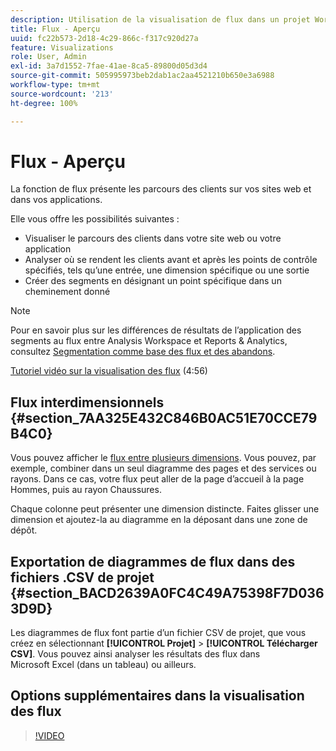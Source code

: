 ```yaml
---
description: Utilisation de la visualisation de flux dans un projet Workspace.
title: Flux - Aperçu
uuid: fc22b573-2d18-4c29-866c-f317c920d27a
feature: Visualizations
role: User, Admin
exl-id: 3a7d1552-7fae-41ae-8ca5-89800d05d3d4
source-git-commit: 505995973beb2dab1ac2aa4521210b650e3a6988
workflow-type: tm+mt
source-wordcount: '213'
ht-degree: 100%

---
```


# Flux - Aperçu

La fonction de flux présente les parcours des clients sur vos sites web et dans vos applications.

Elle vous offre les possibilités suivantes :

* Visualiser le parcours des clients dans votre site web ou votre application
* Analyser où se rendent les clients avant et après les points de contrôle spécifiés, tels qu’une entrée, une dimension spécifique ou une sortie
* Créer des segments en désignant un point spécifique dans un cheminement donné

>[!NOTE]
>
>Pour en savoir plus sur les différences de résultats de l’application des segments au flux entre Analysis Workspace et Reports &amp; Analytics, consultez [Segmentation comme base des flux et des abandons](/help/analyze/analysis-workspace/visualizations/fallout/fallout-flow.md).

[Tutoriel vidéo sur la visualisation des flux](https://experienceleague.adobe.com/docs/analytics-learn/tutorials/analysis-workspace/analyzing-customer-journeys/flow-visualization.html?lang=fr) (4:56)

## Flux interdimensionnels {#section_7AA325E432C846B0AC51E70CCE79B4C0}

Vous pouvez afficher le [flux entre plusieurs dimensions](/help/analyze/analysis-workspace/visualizations/c-flow/multi-dimensional-flow.md). Vous pouvez, par exemple, combiner dans un seul diagramme des pages et des services ou rayons. Dans ce cas, votre flux peut aller de la page d’accueil à la page Hommes, puis au rayon Chaussures.

Chaque colonne peut présenter une dimension distincte. Faites glisser une dimension et ajoutez-la au diagramme en la déposant dans une zone de dépôt.

## Exportation de diagrammes de flux dans des fichiers .CSV de projet  {#section_BACD2639A0FC4C49A75398F7D0363D9D}

Les diagrammes de flux font partie d’un fichier CSV de projet, que vous créez en sélectionnant **[!UICONTROL Projet]** > **[!UICONTROL Télécharger CSV]**. Vous pouvez ainsi analyser les résultats des flux dans Microsoft Excel (dans un tableau) ou ailleurs.

## Options supplémentaires dans la visualisation des flux

>[!VIDEO](https://video.tv.adobe.com/v/24044/?quality=12)
